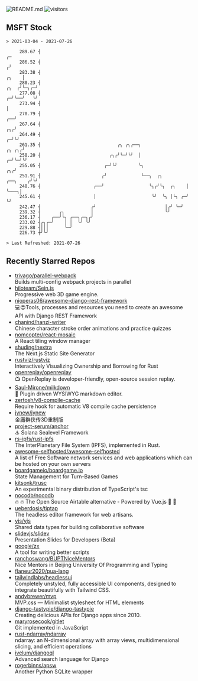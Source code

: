 ![README.md](https://github.com/Gerhut/Gerhut/workflows/README.md/badge.svg)
![visitors](https://visitors.vercel.app/Gerhut/Gerhut?token=8cf69d1f6813d272ef062726b6070c9be4ff72038cfe5a7ded7384a8da65d866)

## MSFT Stock

```
> 2021-03-04 - 2021-07-26

     289.67 ┤                                                                                                 ╭─ 
     286.52 ┤                                                                                                ╭╯  
     283.38 ┤                                                                                          ╭╮    │   
     280.23 ┤                                                                                     ╭╮  ╭╯╰─╮╭─╯   
     277.08 ┤                                                                                   ╭─╯╰──╯   ╰╯     
     273.94 ┤                                                                                   │                
     270.79 ┤                                                                                ╭──╯                
     267.64 ┤                                                                             ╭╮╭╯                   
     264.49 ┤                                                                           ╭─╯╰╯                    
     261.35 ┤                             ╭╮ ╭╮╭──╮                               ╭╮ ╭╮╭╯                        
     258.20 ┤                          ╭╮╭╯╰─╯╰╯  │                             ╭─╯╰─╯╰╯                         
     255.05 ┤                        ╭─╯╰╯        ╰╮                         ╭╮╭╯                                
     251.91 ┤                       ╭╯             ╰──╮  ╭╮         ╭──╮    ╭╯╰╯                                 
     248.76 ┤                    ╭──╯                 ╰╮╭╯╰╮  ╭╮    │  ╰───╮│                                    
     245.61 ┤                    │                     ╰╯  ╰╮ │╰╮ ╭─╯      ╰╯                                    
     242.47 ┤                   ╭╯                          │╭╯ ╰─╯                                              
     239.32 ┤       ╭╮          │                           ╰╯                                                   
     236.17 ┤    ╭──╯╰╮ ╭──╮╭─╮╭╯                                                                                
     233.02 ┤╭╮╭─╯    │ │  ╰╯ ╰╯                                                                                 
     229.88 ┤│││      ╰─╯                                                                                        
     226.73 ┼╯╰╯                                                                                                 

> Last Refreshed: 2021-07-26
```

## Recently Starred Repos

- [trivago/parallel-webpack](https://github.com/trivago/parallel-webpack)  
  Builds multi-config webpack projects in parallel
- [hiloteam/Sein.js](https://github.com/hiloteam/Sein.js)  
  Progressive web 3D game engine.
- [nioperas06/awesome-django-rest-framework](https://github.com/nioperas06/awesome-django-rest-framework)  
   💻😍Tools, processes and resources you need to create an awesome API with Django REST Framework
- [chanind/hanzi-writer](https://github.com/chanind/hanzi-writer)  
  Chinese character stroke order animations and practice quizzes
- [nomcopter/react-mosaic](https://github.com/nomcopter/react-mosaic)  
  A React tiling window manager
- [shuding/nextra](https://github.com/shuding/nextra)  
  The Next.js Static Site Generator
- [rustviz/rustviz](https://github.com/rustviz/rustviz)  
  Interactively Visualizing Ownership and Borrowing for Rust
- [openreplay/openreplay](https://github.com/openreplay/openreplay)  
  :tv: OpenReplay is developer-friendly, open-source session replay.
- [Saul-Mirone/milkdown](https://github.com/Saul-Mirone/milkdown)  
  🍼 Plugin driven WYSIWYG  markdown editor.
- [zertosh/v8-compile-cache](https://github.com/zertosh/v8-compile-cache)  
  Require hook for automatic V8 compile cache persistence
- [jynew/jynew](https://github.com/jynew/jynew)  
  金庸群侠传3D重制版
- [project-serum/anchor](https://github.com/project-serum/anchor)  
  ⚓ Solana Sealevel Framework
- [rs-ipfs/rust-ipfs](https://github.com/rs-ipfs/rust-ipfs)  
  The InterPlanetary File System (IPFS), implemented in Rust.
- [awesome-selfhosted/awesome-selfhosted](https://github.com/awesome-selfhosted/awesome-selfhosted)  
  A list of Free Software network services and web applications which can be hosted on your own servers
- [boardgameio/boardgame.io](https://github.com/boardgameio/boardgame.io)  
  State Management for Turn-Based Games
- [kitsonk/trusc](https://github.com/kitsonk/trusc)  
  An experimental binary distribution of TypeScript's tsc
- [nocodb/nocodb](https://github.com/nocodb/nocodb)  
  🔥 🔥  The Open Source Airtable alternative  - Powered by Vue.js 🚀 🚀  
- [ueberdosis/tiptap](https://github.com/ueberdosis/tiptap)  
  The headless editor framework for web artisans.
- [yjs/yjs](https://github.com/yjs/yjs)  
  Shared data types for building collaborative software
- [slidevjs/slidev](https://github.com/slidevjs/slidev)  
  Presentation Slides for Developers (Beta)
- [google/zx](https://github.com/google/zx)  
  A tool for writing better scripts
- [ranchoswang/BUPTNiceMentors](https://github.com/ranchoswang/BUPTNiceMentors)  
  Nice Mentors in Beijing University Of Programming and Typing 
- [flaneur2020/pua-lang](https://github.com/flaneur2020/pua-lang)  
- [tailwindlabs/headlessui](https://github.com/tailwindlabs/headlessui)  
  Completely unstyled, fully accessible UI components, designed to integrate beautifully with Tailwind CSS.
- [andybrewer/mvp](https://github.com/andybrewer/mvp)  
  MVP.css — Minimalist stylesheet for HTML elements
- [django-tastypie/django-tastypie](https://github.com/django-tastypie/django-tastypie)  
  Creating delicious APIs for Django apps since 2010.
- [maryrosecook/gitlet](https://github.com/maryrosecook/gitlet)  
  Git implemented in JavaScript
- [rust-ndarray/ndarray](https://github.com/rust-ndarray/ndarray)  
  ndarray: an N-dimensional array with array views, multidimensional slicing, and efficient operations
- [ivelum/djangoql](https://github.com/ivelum/djangoql)  
  Advanced search language for Django
- [rogerbinns/apsw](https://github.com/rogerbinns/apsw)  
  Another Python SQLite wrapper
